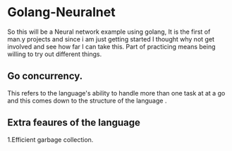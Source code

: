 # Golang-Neuralnet
So this will be a Neural network example using golang, It is the first of man.y projects and since i am just getting 
started I thought why not get involved and see how far I can take this. 
Part of practicing means being willing to try out different things.

## Go concurrency.
This refers to the language's ability to handle more than one task at at a go and this comes
down to the structure of the language . 
## Extra feaures of the language 
1.Efficient garbage collection.

